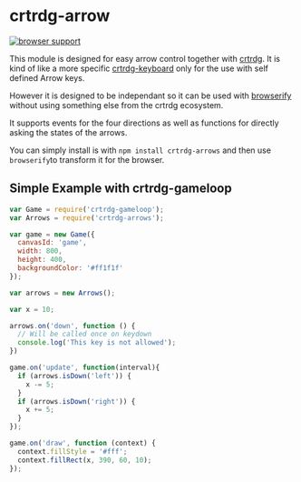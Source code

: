 # crtrdg-arrow

[![browser support](https://ci.testling.com/finnp/crtrdg-arrows.png)
](https://ci.testling.com/finnp/crtrdg-arrows)

This module is designed for easy arrow control together with [crtrdg](http://crtrdg.com/).
It is kind of like a more specific [crtrdg-keyboard](https://github.com/sethvincent/crtrdg-keyboard)
only for the use with self defined Arrow keys.

However it is designed to be independant so it can be used with [browserify](http://browserify.org/)
without using something else from the crtrdg ecosystem.

It supports events for the four directions as well as functions for
directly asking the states of the arrows.

You can simply install is with `npm install crtrdg-arrows` and then
use `browserify`to transform it for the browser.

## Simple Example with crtrdg-gameloop
```javascript
var Game = require('crtrdg-gameloop');
var Arrows = require('crtrdg-arrows');

var game = new Game({
  canvasId: 'game',
  width: 800,
  height: 400,
  backgroundColor: '#ff1f1f'
});

var arrows = new Arrows();

var x = 10;

arrows.on('down', function () {
  // Will be called once on keydown
  console.log('This key is not allowed');
})

game.on('update', function(interval){
  if (arrows.isDown('left')) {
    x -= 5;
  }
  if (arrows.isDown('right')) {
    x += 5;
  }
});

game.on('draw', function (context) {
  context.fillStyle = '#fff';
  context.fillRect(x, 390, 60, 10);
});
```
